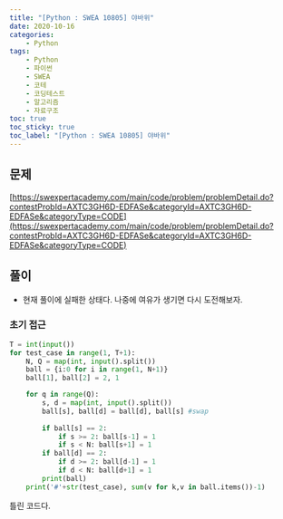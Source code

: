 ```yaml
---
title: "[Python : SWEA 10805] 야바위"
date: 2020-10-16
categories:
    - Python
tags:
    - Python
    - 파이썬
    - SWEA
    - 코테
    - 코딩테스트
    - 알고리즘
    - 자료구조
toc: true
toc_sticky: true
toc_label: "[Python : SWEA 10805] 야바위"
---
```

## 문제
[https://swexpertacademy.com/main/code/problem/problemDetail.do?contestProbId=AXTC3GH6D-EDFASe&categoryId=AXTC3GH6D-EDFASe&categoryType=CODE](https://swexpertacademy.com/main/code/problem/problemDetail.do?contestProbId=AXTC3GH6D-EDFASe&categoryId=AXTC3GH6D-EDFASe&categoryType=CODE)

## 풀이

- 현재 풀이에 실패한 상태다. 나중에 여유가 생기면 다시 도전해보자.

### 초기 접근
```python
T = int(input())
for test_case in range(1, T+1):
    N, Q = map(int, input().split())
    ball = {i:0 for i in range(1, N+1)}
    ball[1], ball[2] = 2, 1

    for q in range(Q):
        s, d = map(int, input().split())
        ball[s], ball[d] = ball[d], ball[s] #swap
        
        if ball[s] == 2:
            if s >= 2: ball[s-1] = 1
            if s < N: ball[s+1] = 1
        if ball[d] == 2:
            if d >= 2: ball[d-1] = 1
            if d < N: ball[d+1] = 1
        print(ball)
    print('#'+str(test_case), sum(v for k,v in ball.items())-1)
```
틀린 코드다.